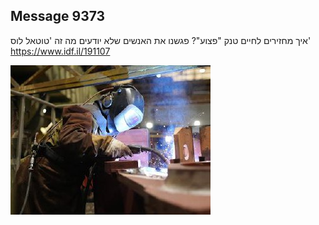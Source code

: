 ## Message 9373

איך מחזירים לחיים טנק "פצוע"?
פגשנו את האנשים שלא יודעים מה זה 'טוטאל לוס'
https://www.idf.il/191107

![Photo](./9373/9373_photo.jpg)
